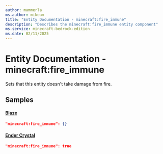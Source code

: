 ```yaml
---
author: mammerla
ms.author: mikeam
title: "Entity Documentation - minecraft:fire_immune"
description: "Describes the minecraft:fire_immune entity component"
ms.service: minecraft-bedrock-edition
ms.date: 02/11/2025 
---
```


# Entity Documentation - minecraft:fire_immune

Sets that this entity doesn't take damage from fire.


## Samples

#### [Blaze](https://github.com/Mojang/bedrock-samples/tree/preview/behavior_pack/entities/blaze.json)


```json
"minecraft:fire_immune": {}
```

#### [Ender Crystal](https://github.com/Mojang/bedrock-samples/tree/preview/behavior_pack/entities/ender_crystal.json)


```json
"minecraft:fire_immune": true
```
